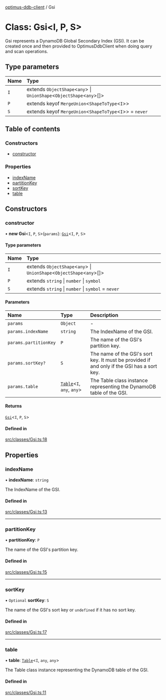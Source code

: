 [optimus-ddb-client](../index.md) / Gsi

# Class: Gsi\<I, P, S\>

Gsi represents a DynamoDB Global Secondary Index (GSI). It can be created once and then
provided to OptimusDdbClient when doing query and scan operations.

## Type parameters

| Name | Type |
| :------ | :------ |
| `I` | extends `ObjectShape`\<`any`\> \| `UnionShape`\<`ObjectShape`\<`any`\>[]\> |
| `P` | extends keyof `MergeUnion`\<`ShapeToType`\<`I`\>\> |
| `S` | extends keyof `MergeUnion`\<`ShapeToType`\<`I`\>\> = `never` |

## Table of contents

### Constructors

- [constructor](Gsi.md#constructor)

### Properties

- [indexName](Gsi.md#indexname)
- [partitionKey](Gsi.md#partitionkey)
- [sortKey](Gsi.md#sortkey)
- [table](Gsi.md#table)

## Constructors

### constructor

• **new Gsi**\<`I`, `P`, `S`\>(`params`): [`Gsi`](Gsi.md)\<`I`, `P`, `S`\>

#### Type parameters

| Name | Type |
| :------ | :------ |
| `I` | extends `ObjectShape`\<`any`\> \| `UnionShape`\<`ObjectShape`\<`any`\>[]\> |
| `P` | extends `string` \| `number` \| `symbol` |
| `S` | extends `string` \| `number` \| `symbol` = `never` |

#### Parameters

| Name | Type | Description |
| :------ | :------ | :------ |
| `params` | `Object` | - |
| `params.indexName` | `string` | The IndexName of the GSI. |
| `params.partitionKey` | `P` | The name of the GSI's partition key. |
| `params.sortKey?` | `S` | The name of the GSI's sort key. It must be provided if and only if the GSI has a sort key. |
| `params.table` | [`Table`](Table.md)\<`I`, `any`, `any`\> | The Table class instance representing the DynamoDB table of the GSI. |

#### Returns

[`Gsi`](Gsi.md)\<`I`, `P`, `S`\>

#### Defined in

[src/classes/Gsi.ts:18](https://github.com/paulbarmstrong/optimus-ddb-client/blob/main/src/classes/Gsi.ts#L18)

## Properties

### indexName

• **indexName**: `string`

The IndexName of the GSI.

#### Defined in

[src/classes/Gsi.ts:13](https://github.com/paulbarmstrong/optimus-ddb-client/blob/main/src/classes/Gsi.ts#L13)

___

### partitionKey

• **partitionKey**: `P`

The name of the GSI's partition key.

#### Defined in

[src/classes/Gsi.ts:15](https://github.com/paulbarmstrong/optimus-ddb-client/blob/main/src/classes/Gsi.ts#L15)

___

### sortKey

• `Optional` **sortKey**: `S`

The name of the GSI's sort key or `undefined` if it has no sort key.

#### Defined in

[src/classes/Gsi.ts:17](https://github.com/paulbarmstrong/optimus-ddb-client/blob/main/src/classes/Gsi.ts#L17)

___

### table

• **table**: [`Table`](Table.md)\<`I`, `any`, `any`\>

The Table class instance representing the DynamoDB table of the GSI.

#### Defined in

[src/classes/Gsi.ts:11](https://github.com/paulbarmstrong/optimus-ddb-client/blob/main/src/classes/Gsi.ts#L11)
